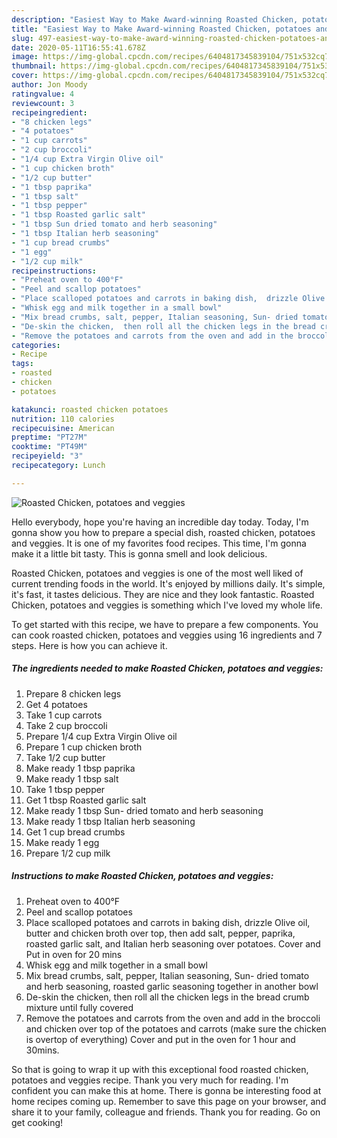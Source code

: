 ```yaml
---
description: "Easiest Way to Make Award-winning Roasted Chicken, potatoes and veggies"
title: "Easiest Way to Make Award-winning Roasted Chicken, potatoes and veggies"
slug: 497-easiest-way-to-make-award-winning-roasted-chicken-potatoes-and-veggies
date: 2020-05-11T16:55:41.678Z
image: https://img-global.cpcdn.com/recipes/6404817345839104/751x532cq70/roasted-chicken-potatoes-and-veggies-recipe-main-photo.jpg
thumbnail: https://img-global.cpcdn.com/recipes/6404817345839104/751x532cq70/roasted-chicken-potatoes-and-veggies-recipe-main-photo.jpg
cover: https://img-global.cpcdn.com/recipes/6404817345839104/751x532cq70/roasted-chicken-potatoes-and-veggies-recipe-main-photo.jpg
author: Jon Moody
ratingvalue: 4
reviewcount: 3
recipeingredient:
- "8 chicken legs"
- "4 potatoes"
- "1 cup carrots"
- "2 cup broccoli"
- "1/4 cup Extra Virgin Olive oil"
- "1 cup chicken broth"
- "1/2 cup butter"
- "1 tbsp paprika"
- "1 tbsp salt"
- "1 tbsp pepper"
- "1 tbsp Roasted garlic salt"
- "1 tbsp Sun dried tomato and herb seasoning"
- "1 tbsp Italian herb seasoning"
- "1 cup bread crumbs"
- "1 egg"
- "1/2 cup milk"
recipeinstructions:
- "Preheat oven to 400°F"
- "Peel and scallop potatoes"
- "Place scalloped potatoes and carrots in baking dish,  drizzle Olive oil, butter and chicken broth over top, then add salt, pepper, paprika, roasted garlic salt, and Italian herb seasoning over potatoes. Cover and Put in oven for 20 mins"
- "Whisk egg and milk together in a small bowl"
- "Mix bread crumbs, salt, pepper, Italian seasoning, Sun- dried tomato and herb seasoning, roasted garlic seasoning together in another bowl"
- "De-skin the chicken,  then roll all the chicken legs in the bread crumb mixture until fully covered"
- "Remove the potatoes and carrots from the oven and add in the broccoli and chicken over top of the potatoes and carrots (make sure the chicken is overtop of everything) Cover and put in the oven for 1 hour and 30mins."
categories:
- Recipe
tags:
- roasted
- chicken
- potatoes

katakunci: roasted chicken potatoes 
nutrition: 110 calories
recipecuisine: American
preptime: "PT27M"
cooktime: "PT49M"
recipeyield: "3"
recipecategory: Lunch

---
```



![Roasted Chicken, potatoes and veggies](https://img-global.cpcdn.com/recipes/6404817345839104/751x532cq70/roasted-chicken-potatoes-and-veggies-recipe-main-photo.jpg)

Hello everybody, hope you're having an incredible day today. Today, I'm gonna show you how to prepare a special dish, roasted chicken, potatoes and veggies. It is one of my favorites food recipes. This time, I'm gonna make it a little bit tasty. This is gonna smell and look delicious.



Roasted Chicken, potatoes and veggies is one of the most well liked of current trending foods in the world. It's enjoyed by millions daily. It's simple, it's fast, it tastes delicious. They are nice and they look fantastic. Roasted Chicken, potatoes and veggies is something which I've loved my whole life.


To get started with this recipe, we have to prepare a few components. You can cook roasted chicken, potatoes and veggies using 16 ingredients and 7 steps. Here is how you can achieve it.

<!--inarticleads1-->

##### The ingredients needed to make Roasted Chicken, potatoes and veggies:

1. Prepare 8 chicken legs
1. Get 4 potatoes
1. Take 1 cup carrots
1. Take 2 cup broccoli
1. Prepare 1/4 cup Extra Virgin Olive oil
1. Prepare 1 cup chicken broth
1. Take 1/2 cup butter
1. Make ready 1 tbsp paprika
1. Make ready 1 tbsp salt
1. Take 1 tbsp pepper
1. Get 1 tbsp Roasted garlic salt
1. Make ready 1 tbsp Sun- dried tomato and herb seasoning
1. Make ready 1 tbsp Italian herb seasoning
1. Get 1 cup bread crumbs
1. Make ready 1 egg
1. Prepare 1/2 cup milk




<!--inarticleads2-->

##### Instructions to make Roasted Chicken, potatoes and veggies:

1. Preheat oven to 400°F
1. Peel and scallop potatoes
1. Place scalloped potatoes and carrots in baking dish,  drizzle Olive oil, butter and chicken broth over top, then add salt, pepper, paprika, roasted garlic salt, and Italian herb seasoning over potatoes. Cover and Put in oven for 20 mins
1. Whisk egg and milk together in a small bowl
1. Mix bread crumbs, salt, pepper, Italian seasoning, Sun- dried tomato and herb seasoning, roasted garlic seasoning together in another bowl
1. De-skin the chicken,  then roll all the chicken legs in the bread crumb mixture until fully covered
1. Remove the potatoes and carrots from the oven and add in the broccoli and chicken over top of the potatoes and carrots (make sure the chicken is overtop of everything) Cover and put in the oven for 1 hour and 30mins.




So that is going to wrap it up with this exceptional food roasted chicken, potatoes and veggies recipe. Thank you very much for reading. I'm confident you can make this at home. There is gonna be interesting food at home recipes coming up. Remember to save this page on your browser, and share it to your family, colleague and friends. Thank you for reading. Go on get cooking!
